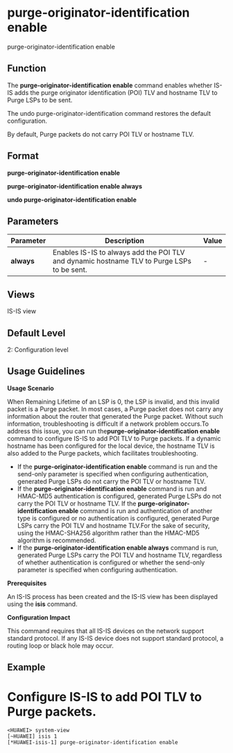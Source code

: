 purge-originator-identification enable
======================================

purge-originator-identification enable

Function
--------



The **purge-originator-identification enable** command enables whether IS-IS adds the purge originator identification (POI) TLV and hostname TLV to Purge LSPs to be sent.

The undo purge-originator-identification command restores the default configuration.



By default, Purge packets do not carry POI TLV or hostname TLV.


Format
------

**purge-originator-identification enable**

**purge-originator-identification enable always**

**undo purge-originator-identification enable**


Parameters
----------

| Parameter | Description | Value |
| --- | --- | --- |
| **always** | Enables IS-IS to always add the POI TLV and dynamic hostname TLV to Purge LSPs to be sent. | - |



Views
-----

IS-IS view


Default Level
-------------

2: Configuration level


Usage Guidelines
----------------

**Usage Scenario**

When Remaining Lifetime of an LSP is 0, the LSP is invalid, and this invalid packet is a Purge packet. In most cases, a Purge packet does not carry any information about the router that generated the Purge packet. Without such information, troubleshooting is difficult if a network problem occurs.To address this issue, you can run the**purge-originator-identification enable** command to configure IS-IS to add POI TLV to Purge packets. If a dynamic hostname has been configured for the local device, the hostname TLV is also added to the Purge packets, which facilitates troubleshooting.

* If the **purge-originator-identification enable** command is run and the send-only parameter is specified when configuring authentication, generated Purge LSPs do not carry the POI TLV or hostname TLV.
* If the **purge-originator-identification enable** command is run and HMAC-MD5 authentication is configured, generated Purge LSPs do not carry the POI TLV or hostname TLV. If the **purge-originator-identification enable** command is run and authentication of another type is configured or no authentication is configured, generated Purge LSPs carry the POI TLV and hostname TLV.For the sake of security, using the HMAC-SHA256 algorithm rather than the HMAC-MD5 algorithm is recommended.
* If the **purge-originator-identification enable always** command is run, generated Purge LSPs carry the POI TLV and hostname TLV, regardless of whether authentication is configured or whether the send-only parameter is specified when configuring authentication.

**Prerequisites**

An IS-IS process has been created and the IS-IS view has been displayed using the **isis** command.

**Configuration Impact**

This command requires that all IS-IS devices on the network support standard protocol. If any IS-IS device does not support standard protocol, a routing loop or black hole may occur.


Example
-------

# Configure IS-IS to add POI TLV to Purge packets.
```
<HUAWEI> system-view
[~HUAWEI] isis 1
[*HUAWEI-isis-1] purge-originator-identification enable

```